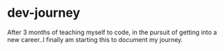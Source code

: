 # dev-journey
After 3 months of teaching myself to code, in the pursuit of getting into a new career..I finally am starting this to document my journey.
